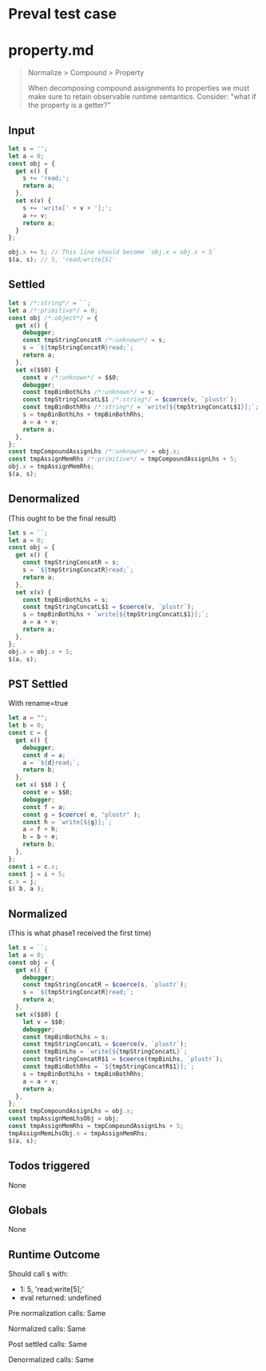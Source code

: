 # Preval test case

# property.md

> Normalize > Compound > Property
>
> When decomposing compound assignments to properties we must make sure to retain observable runtime semantics. Consider: "what if the property is a getter?"

## Input

`````js filename=intro
let s = '';
let a = 0;
const obj = {
  get x() { 
    s += 'read;';
    return a;
  },
  set x(v) {
    s += 'write[' + v + '];';
    a += v;
    return a;
  }
};

obj.x += 5; // This line should become `obj.x = obj.x + 5`
$(a, s); // 5, 'read;write[5]'
`````


## Settled


`````js filename=intro
let s /*:string*/ = ``;
let a /*:primitive*/ = 0;
const obj /*:object*/ = {
  get x() {
    debugger;
    const tmpStringConcatR /*:unknown*/ = s;
    s = `${tmpStringConcatR}read;`;
    return a;
  },
  set x($$0) {
    const v /*:unknown*/ = $$0;
    debugger;
    const tmpBinBothLhs /*:unknown*/ = s;
    const tmpStringConcatL$1 /*:string*/ = $coerce(v, `plustr`);
    const tmpBinBothRhs /*:string*/ = `write[${tmpStringConcatL$1}];`;
    s = tmpBinBothLhs + tmpBinBothRhs;
    a = a + v;
    return a;
  },
};
const tmpCompoundAssignLhs /*:unknown*/ = obj.x;
const tmpAssignMemRhs /*:primitive*/ = tmpCompoundAssignLhs + 5;
obj.x = tmpAssignMemRhs;
$(a, s);
`````


## Denormalized
(This ought to be the final result)

`````js filename=intro
let s = ``;
let a = 0;
const obj = {
  get x() {
    const tmpStringConcatR = s;
    s = `${tmpStringConcatR}read;`;
    return a;
  },
  set x(v) {
    const tmpBinBothLhs = s;
    const tmpStringConcatL$1 = $coerce(v, `plustr`);
    s = tmpBinBothLhs + `write[${tmpStringConcatL$1}];`;
    a = a + v;
    return a;
  },
};
obj.x = obj.x + 5;
$(a, s);
`````


## PST Settled
With rename=true

`````js filename=intro
let a = "";
let b = 0;
const c = {
  get x() {
    debugger;
    const d = a;
    a = `${d}read;`;
    return b;
  },
  set x( $$0 ) {
    const e = $$0;
    debugger;
    const f = a;
    const g = $coerce( e, "plustr" );
    const h = `write[${g}];`;
    a = f + h;
    b = b + e;
    return b;
  },
};
const i = c.x;
const j = i + 5;
c.x = j;
$( b, a );
`````


## Normalized
(This is what phase1 received the first time)

`````js filename=intro
let s = ``;
let a = 0;
const obj = {
  get x() {
    debugger;
    const tmpStringConcatR = $coerce(s, `plustr`);
    s = `${tmpStringConcatR}read;`;
    return a;
  },
  set x($$0) {
    let v = $$0;
    debugger;
    const tmpBinBothLhs = s;
    const tmpStringConcatL = $coerce(v, `plustr`);
    const tmpBinLhs = `write[${tmpStringConcatL}`;
    const tmpStringConcatR$1 = $coerce(tmpBinLhs, `plustr`);
    const tmpBinBothRhs = `${tmpStringConcatR$1}];`;
    s = tmpBinBothLhs + tmpBinBothRhs;
    a = a + v;
    return a;
  },
};
const tmpCompoundAssignLhs = obj.x;
const tmpAssignMemLhsObj = obj;
const tmpAssignMemRhs = tmpCompoundAssignLhs + 5;
tmpAssignMemLhsObj.x = tmpAssignMemRhs;
$(a, s);
`````


## Todos triggered


None


## Globals


None


## Runtime Outcome


Should call `$` with:
 - 1: 5, 'read;write[5];'
 - eval returned: undefined

Pre normalization calls: Same

Normalized calls: Same

Post settled calls: Same

Denormalized calls: Same
